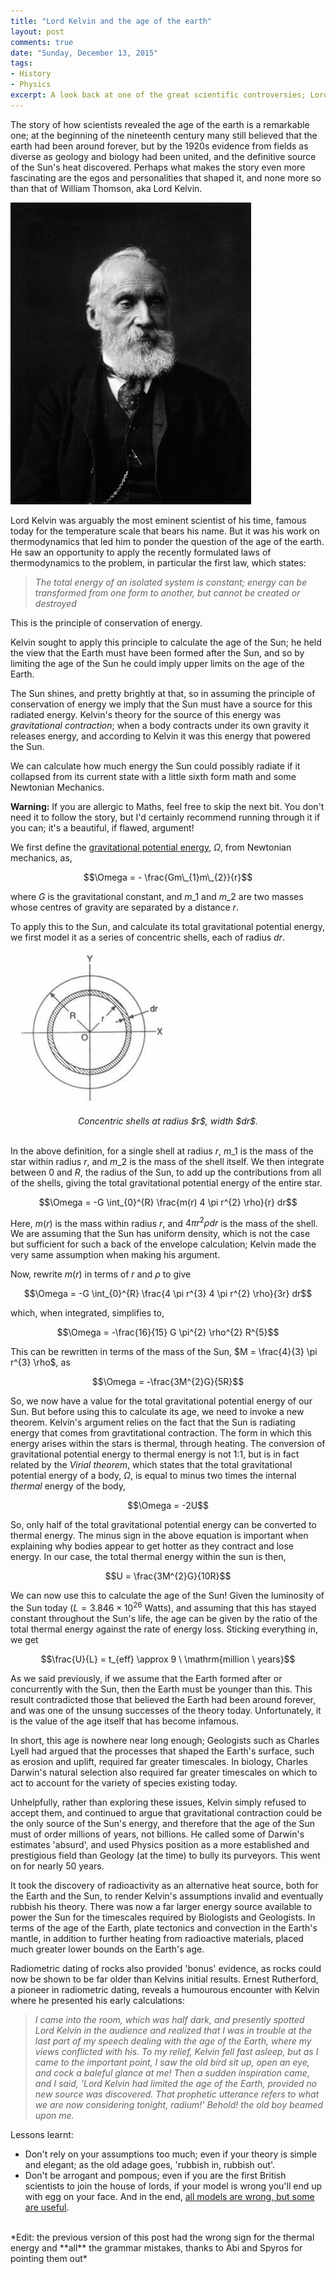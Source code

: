 ```yaml
---
title: "Lord Kelvin and the age of the earth"
layout: post
comments: true
date: "Sunday, December 13, 2015"
tags:
- History
- Physics
excerpt: A look back at one of the great scientific controversies; Lord Kelvin's thermal timescale for the age of the Sun and the Earth
---
```


The story of how scientists revealed the age of the earth is a remarkable one; at the beginning of the nineteenth century many still believed that the earth had been around forever, but by the 1920s evidence from fields as diverse as geology and biology had been united, and the definitive source of the Sun's heat discovered. Perhaps what makes the story even more fascinating are the egos and personalities that shaped it, and none more so than that of William Thomson, aka Lord Kelvin.

<a href="/images/Lord_Kelvin_photograph.jpg" data-lightbox="bilevel-partition" data-title="Lord Kelvin">
  <img class="small" src="/images/Lord_Kelvin_photograph.jpg" title="Lord Kelvin">
</a>

Lord Kelvin was arguably the most eminent scientist of his time, famous today for the temperature scale that bears his name. But it was his work on thermodynamics that led him to ponder the question of the age of the earth. He saw an opportunity to apply the recently formulated laws of thermodynamics to the problem, in particular the first law, which states:

>  *The total energy of an isolated system is constant; energy can be transformed from one form to another, but cannot be created or destroyed*

This is the principle of conservation of energy.

Kelvin sought to apply this principle to calculate the age of the Sun; he held the view that the Earth must have been formed after the Sun, and so by limiting the age of the Sun he could imply upper limits on the age of the Earth.

The Sun shines, and pretty brightly at that, so in assuming the principle of conservation of energy we imply that the Sun must have a source for this radiated energy. Kelvin's theory for the source of this energy was *gravitational contraction*; when a body contracts under its own gravity it releases energy, and according to Kelvin it was this energy that powered the Sun.

We can calculate how much energy the Sun could possibly radiate if it collapsed from its current state with a little sixth form math and some Newtonian Mechanics.

**Warning:** If you are allergic to Maths, feel free to skip the next bit. You don't need it to follow the story, but I'd certainly recommend running through it if you can; it's a beautiful, if flawed, argument!

We first define the [gravitational potential energy](https://en.wikipedia.org/wiki/Potential_energy#Gravitational_potential_energy), $\Omega$, from Newtonian mechanics, as,

<center>
$$\Omega = - \frac{Gm\_{1}m\_{2}}{r}$$
</center>

where $G$ is the gravitational constant, and $m\_1$ and $m\_2$ are two masses whose centres of gravity are separated by a distance $r$.

To apply this to the Sun, and calculate its total gravitational potential energy, we first model it as a series of concentric shells, each of radius $dr$.


<a href="/images/concentric.jpg" data-lightbox="bilevel-partition" data-title="Concentric shells">
  <img class="small" src="/images/concentric.jpg" title="Concentric shells">
</a>
<center><i>Concentric shells at radius $r$, width $dr$.</i></center><br>



In the above definition, for a single shell at radius $r$, $m\_1$ is the mass of the star within radius $r$, and $m\_2$ is the mass of the shell itself. We then integrate between 0 and $R$, the radius of the Sun, to add up the contributions from all of the shells, giving the total gravitational potential energy of the entire star.

<center>
$$\Omega = -G \int_{0}^{R} \frac{m(r) 4 \pi r^{2} \rho}{r} dr$$
</center>

Here, $m(r)$ is the mass within radius $r$, and $4 \pi r^{2} \rho dr$ is the mass of the shell. We are assuming that the Sun has uniform density, which is not the case but sufficient for such a back of the envelope calculation; Kelvin made the very same assumption when making his argument.

Now, rewrite $m(r)$ in terms of $r$ and $\rho$ to give

<center>
$$\Omega = -G \int_{0}^{R} \frac{4 \pi r^{3} 4 \pi r^{2} \rho}{3r} dr$$
</center>

which, when integrated, simplifies to,

<center>
$$\Omega = -\frac{16}{15} G \pi^{2} \rho^{2} R^{5}$$
</center>

This can be rewritten in terms of the mass of the Sun, $M = \frac{4}{3} \pi r^{3} \rho$, as

<center>
$$\Omega = -\frac{3M^{2}G}{5R}$$
</center>

So, we now have a value for the total gravitational potential energy of our Sun. But before using this to calculate its age, we need to invoke a new theorem. Kelvin's argument relies on the fact that the Sun is radiating energy that comes from gravtitational contraction. The form in which this energy arises within the stars is thermal, through heating. The conversion of gravitational potential energy to thermal energy is not 1:1, but is in fact related by the *Virial theorem*, which states that the total gravitational potential energy of a body, $\Omega$, is equal to minus two times the internal *thermal* energy of the body,

<center>
$$\Omega = -2U$$
</center>

So, only half of the total gravitational potential energy can be converted to thermal energy. The minus sign in the above equation is important when explaining why bodies appear to get hotter as they contract and lose energy. In our case, the total thermal energy within the sun is then,

<center>
$$U = \frac{3M^{2}G}{10R}$$
</center>

We can now use this to calculate the age of the Sun! Given the luminosity of the Sun today ($L = 3.846 \times 10^{26}$ Watts), and assuming that this has stayed constant throughout the Sun's life, the age can be given by the ratio of the total thermal energy against the rate of energy loss. Sticking everything in, we get

<center>
$$\frac{U}{L} = t_{eff} \approx 9 \ \mathrm{million \ years}$$
</center>

As we said previously, if we assume that the Earth formed after or concurrently with the Sun, then the Earth must be younger than this. This result contradicted those that believed the Earth had been around forever, and was one of the unsung successes of the theory today. Unfortunately, it is the value of the age itself that has become infamous.

In short, this age is nowhere near long enough; Geologists such as Charles Lyell had argued that the processes that shaped the Earth's surface, such as erosion and uplift, required far greater timescales. In biology, Charles Darwin's natural selection also required far greater timescales on which to act to account for the variety of species existing today.

Unhelpfully, rather than exploring these issues, Kelvin simply refused to accept them, and continued to argue that gravitational contraction could be the only source of the Sun's energy, and therefore that the age of the Sun must of order millions of years, not billions. He called some of Darwin's estimates 'absurd', and used Physics position as a more established and prestigious field than Geology (at the time) to bully its purveyors. This went on for nearly 50 years.

It took the discovery of radioactivity as an alternative heat source, both for the Earth and the Sun, to render Kelvin's assumptions invalid and eventually rubbish his theory. There was now a far larger energy source available to power the Sun for the timescales required by Biologists and Geologists. In terms of the age of the Earth, plate tectonics and convection in the Earth's mantle, in addition to further heating from radioactive materials, placed much greater lower bounds on the Earth's age.

Radiometric dating of rocks also provided 'bonus' evidence, as rocks could now be shown to be far older than Kelvins initial results. Ernest Rutherford, a pioneer in radiometric dating, reveals a humourous encounter with Kelvin where he presented his early calculations:

> *I came into the room, which was half dark, and presently spotted Lord Kelvin in the audience and realized that I was in trouble at the last part of my speech dealing with the age of the Earth, where my views conflicted with his. To my relief, Kelvin fell fast asleep, but as I came to the important point, I saw the old bird sit up, open an eye, and cock a baleful glance at me! Then a sudden inspiration came, and I said, 'Lord Kelvin had limited the age of the Earth, provided no new source was discovered. That prophetic utterance refers to what we are now considering tonight, radium!' Behold! the old boy beamed upon me.*

Lessons learnt:

- Don't rely on your assumptions too much; even if your theory is simple and elegant; as the old adage goes, 'rubbish in, rubbish out'.
- Don't be arrogant and pompous; even if you are the first British scientists to join the house of lords, if your model is wrong you'll end up with egg on your face. And in the end, <a href="https://en.wikipedia.org/wiki/George_E._P._Box" target="blank">all models are wrong, but some are useful</a>.

<br>
*Edit: the previous version of this post had the wrong sign for the thermal energy and **all** the grammar mistakes, thanks to Abi and Spyros for pointing them out*
